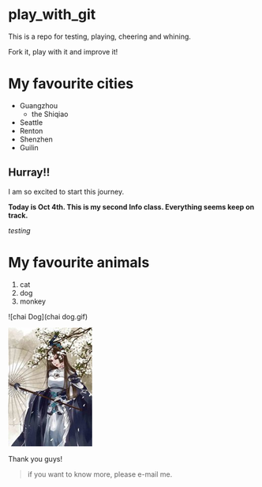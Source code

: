 # play_with_git

This is a repo for testing, playing, cheering and whining.

Fork it, play with it and improve it!

# My favourite cities
- Guangzhou
    -  the Shiqiao
- Seattle
- Renton
- Shenzhen
- Guilin

## Hurray!!
I am so excited to start this journey.

**Today is Oct 4th. This is my second Info class. Everything seems keep on track.**

_testing_

# My favourite animals
1. cat
2. dog
3. monkey

![chai Dog](chai dog.gif)


![Beauty](beauty.jpg)

Thank you guys!

> if you want to know more, please e-mail me.
